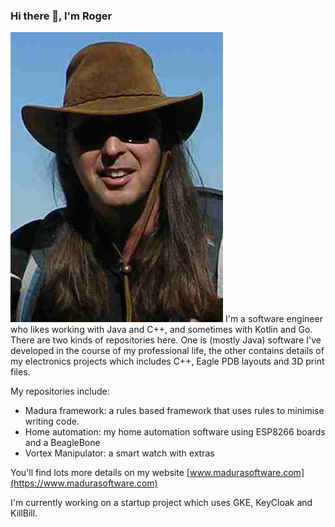 ### Hi there 👋, I'm Roger

<img src="me.jpg">
I'm a software engineer who likes working with Java and C++, and sometimes with Kotlin and Go. There are two kinds of repositories here. One is (mostly Java) software I've developed in the course of my professional life, the other contains details of my electronics projects which includes C++, Eagle PDB layouts and 3D print files.

My repositories include:

 - Madura framework: a rules based framework that uses rules to minimise writing code.
 - Home automation: my home automation software using ESP8266 boards and a BeagleBone
 - Vortex Manipulator: a smart watch with extras
 
You'll find lots more details on my website [www.madurasoftware.com](https://www.madurasoftware.com)

I'm currently working on a startup project which uses GKE, KeyCloak and KillBill.
